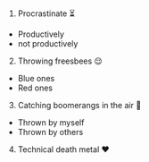 1. Procrastinate :hourglass_flowing_sand:
  - Productively
  - not productively
2. Throwing freesbees :relieved:
  - Blue ones
  - Red ones
3. Catching boomerangs in the air :raising_hand:
  - Thrown by myself
  - Thrown by others
4. Technical death metal :heart:
